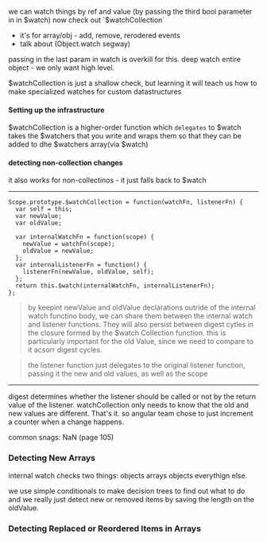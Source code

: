 we can watch things by ref and value (by passing the third bool parameter in in $watch)
now check out `$watchCollection`
 + it's for array/obj - add, remove, rerodered events
 + talk about (Object.watch segway)

passing in the last param in watch is overkill for this. deep watch entire object - we only want high level.

$watchCollection is just a shallow check, but learning it will teach us how to make specialized watches for custom datastructures


#### Setting up the infrastructure
$watchCollection is a higher-order function which `delegates` to $watch
takes the $watchers that you write and wraps them so that they can be added to dhe $watchers array(via $watch)

#### detecting non-collection changes
it also works for non-collectinos - it just falls back to $watch

------------

    Scope.prototype.$watchCollection = function(watchFn, listenerFn) {
      var self = this;
      var newValue;
      var oldValue;

      var internalWatchFn = function(scope) {
        newValue = watchFn(scope);
        oldValue = newValue;
      };
      var internalListenerFn = function() {
        listenerFn(newValue, oldValue, self);
      };
      return this.$watch(internalWatchFn, internalListenerFn);
    };

> by keepint newValue and oldValue declarations outride of the internal watch functino body, we can share them between the internal watch and listener functions. They will also persist between digest cytles in the closure formed by the $watch Collection function. this is particularly important for the old Value, since we need to compare to it acsorr digest cycles.

> the listener function just delegates to the original listener function, passing it the new and old values, as well as the scope

------------

digest determines whether the listener should be called or not by the return value of the listener.
watchCollection only needs to know that the old and new values are different. That's it. so angular team chose to just increment a counter when a change happens.


common snags: NaN (page 105)

### Detecting New Arrays

internal watch checks two things:
  objects
    arrays
    objects
  everythign else.

we use simple conditionals to make decision trees to find out what to
do and we really just detect new or removed items by saving the length on the oldValue.

### Detecting Replaced or Reordered Items in Arrays
